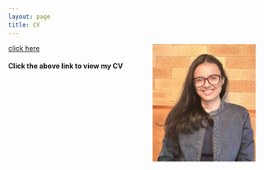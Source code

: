```yaml
---
layout: page
title: CV
---
```




<html>
  <body>
  <img align="right" width="210" height="240" src="/CV_photo.jpg">
  </body>
</html>


[click here](https://maumitabhaumik.github.io/Bhaumik_CV__.pdf)

<h4>Click the above link to view my CV</h4> 







